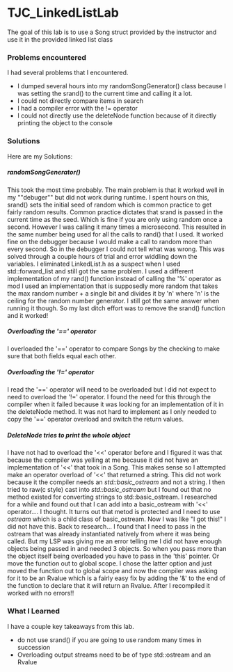 # TJC_LinkedListLab
The goal of this lab is to use a Song struct provided by the instructor and use it in the provided linked list class

### Problems encountered
I had several problems that I encountered. 
- I dumped several hours into my randomSongGenerator() class because I was setting the srand() to the current time and calling it a lot.
- I could not directly compare items in search
- I had a compiler error with the != operator
- I could not directly use the deleteNode function because of it directly printing the object to the console
### Solutions
Here are my Solutions:
##### randomSongGenerator()
This took the most time probably. The main problem is that it worked well in my ""debuger"" but did not work during runtime. I spent hours on this, srand() sets the initial seed of random which is common practice to get fairly random results. Common practice dictates that srand is passed in the current time as the seed. Which is fine if you are only using random once a second. However I was calling it many times a microsecond. This resulted in the same number being used for all the calls to rand() that I used. It worked fine on the debugger because I would make a call to random more than every second. So in the debugger I could not tell what was wrong. This was solved through a couple hours of trial and error widdling down the variables. I eliminated LinkedList.h as a suspect when I used std::forward_list and still got the same problem. I used a different implementation of my rand() function instead of calling the '%' operator as mod I used an implementation that is supposedly more random that takes the max random number + a single bit and divides it by 'n' where 'n' is the ceiling for the random number generator. I still got the same answer when running it though. So my last ditch effort was to remove the srand() function and it worked!
##### Overloading the '==' operator
I overloaded the '==' operator to compare Songs by the checking to make sure that both fields equal each other. 
##### Overloading the '!=' operator
I read the '==' operator will need to be overloaded but I did not expect to need to overload the '!=' operator. I found the need for this through the compiler when it failed because it was looking for an implementation of it in the deleteNode method. It was not hard to implement as I only needed to copy the '==' operator overload and switch the return values.
##### DeleteNode tries to print the whole object
I have not had to overload the '<<' operator before and I figured it was that because the compiler was yelling at me because it did not have an implementation of '<<' that took in a Song. This makes sense so I attempted make an operator overload of '<<' that returned a string. This did not work because it the compiler needs an *std::basic_ostream<char>* and not a string. I then tried to raw(c style) cast into *std::basic_ostream<char>* but I found out that no method existed for converting strings to std::basic_ostream<char>. I researched for a while and found out that I can add into a basic_ostream with '<<' operator.... I thought. It turns out that metod is protected and I need to use *ostream* which is a child class of basic_ostream<char>. Now I was like "I got this!" I did not have this. Back to research... I found that I need to pass in the ostream that was already instantiated natively from where it was being called. But my LSP was giving me an error telling me I did not have enough objects being passed in and needed 3 objects. So when you pass more than the object itself being overloaded you have to pass in the 'this' pointer. Or move the function out to global scope. I chose the latter option and just moved the function out to global scope and now the compiler was asking for it to be an Rvalue which is a fairly easy fix by adding the '&' to the end of the function to declare that it will return an Rvalue. After I recompiled it worked with no errors!!

### What I Learned
I have a couple key takeaways from this lab. 
- do not use srand() if you are going to use random many times in succession
- Overloading output streams need to be of type std::ostream and an Rvalue


